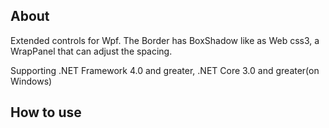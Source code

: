 ﻿## About 
<p>
Extended controls for Wpf. The Border has BoxShadow like as Web css3, a WrapPanel that can adjust the spacing.
</p>

<p>
Supporting .NET Framework 4.0 and greater, .NET Core 3.0 and greater(on Windows)
</p>

## How to use

